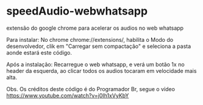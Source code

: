 # speedAudio-webwhatsapp
extensão do google chrome para acelerar os audios no web whatsapp

Para instalar:
No chrome chrome://extensions/, habilita o Modo do desenvolvedor, clik em "Carregar sem compactação" e seleciona a pasta aonde estará este código.

Após a instalação:
Recarregue o web whatsapp, e verá um botão 1x no header da esquerda, ao clicar todos os audios tocaram em velocidade mais alta.

Obs. Os créditos deste código é do Programador Br, segue o vídeo https://www.youtube.com/watch?v=j0Ih1xVyKbY
